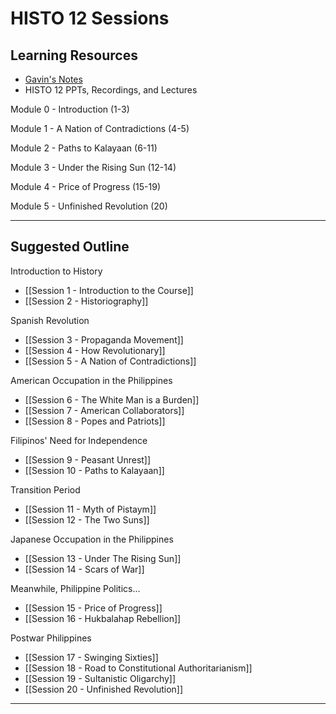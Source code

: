 # HISTO 12 Sessions

## Learning Resources

- [Gavin's Notes](https://docs.google.com/document/d/1xHkrErD4_WfeNPrvsBU8SvP2fxrATDznUxktA25vlOg/edit)
- HISTO 12 PPTs, Recordings, and Lectures

Module 0 - Introduction (1-3)

Module 1 - A Nation of Contradictions (4-5)

Module 2 - Paths to Kalayaan (6-11)

Module 3 - Under the Rising Sun (12-14)

Module 4 - Price of Progress (15-19)

Module 5 - Unfinished Revolution (20)

---

## Suggested Outline

Introduction to History

- [[Session 1 - Introduction to the Course]]
- [[Session 2 - Historiography]]

Spanish Revolution

- [[Session 3 - Propaganda Movement]]
- [[Session 4 - How Revolutionary]]
- [[Session 5 - A Nation of Contradictions]]

American Occupation in the Philippines

- [[Session 6 - The White Man is a Burden]]
- [[Session 7 - American Collaborators]]
- [[Session 8 - Popes and Patriots]]

Filipinos' Need for Independence

- [[Session 9 - Peasant Unrest]]
- [[Session 10 - Paths to Kalayaan]]

Transition Period

- [[Session 11 - Myth of Pistaym]]
- [[Session 12 - The Two Suns]]

Japanese Occupation in the Philippines

- [[Session 13 - Under The Rising Sun]]
- [[Session 14 - Scars of War]]

Meanwhile, Philippine Politics...

- [[Session 15 - Price of Progress]]
- [[Session 16 - Hukbalahap Rebellion]]

Postwar Philippines

- [[Session 17 - Swinging Sixties]]
- [[Session 18 - Road to Constitutional Authoritarianism]]
- [[Session 19 - Sultanistic Oligarchy]]
- [[Session 20 - Unfinished Revolution]]

---
